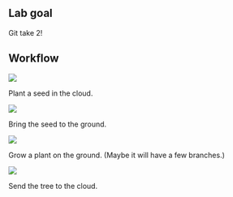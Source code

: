 ## Lab goal

Git take 2!

## Workflow

![](https://media.giphy.com/media/HoUgegTjteXCw/giphy.gif)

Plant a seed in the cloud.

![](https://media.giphy.com/media/3WyaE6QpdoJTa/giphy.gif)

Bring the seed to the ground.

![](https://media.giphy.com/media/3nj9petTjvuNi/giphy.gif)

Grow a plant on the ground. (Maybe it will have a few branches.)

![](http://3.bp.blogspot.com/-GBpGLYChr2E/TZtXRLlIZZI/AAAAAAAAAFU/guduWcbg2Y0/s320/Jack+and+the+Beanstalk.jpg)

Send the tree to the cloud.